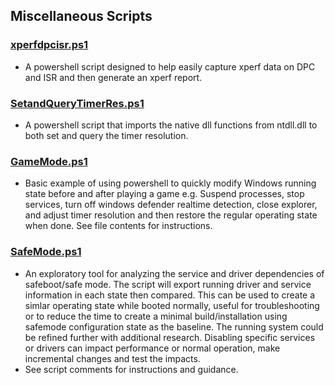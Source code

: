 ## Miscellaneous Scripts

### [xperfdpcisr.ps1](xperfdpcisr.ps1)
  * A powershell script designed to help easily capture xperf data on DPC and ISR and then generate an xperf report.
### [SetandQueryTimerRes.ps1](SetandQueryTimerRes.ps1)
  * A powershell script that imports the native dll functions from ntdll.dll to both set and query the timer resolution.
### [GameMode.ps1](GameMode.ps1)
  * Basic example of using powershell to quickly modify Windows running state before and after playing a game e.g. Suspend processes, stop services, turn off windows defender realtime detection, close explorer, and adjust timer resolution and then restore the regular operating state when done. See file contents for instructions.
### [SafeMode.ps1](SafeMode.ps1)
  * An exploratory tool for analyzing the service and driver dependencies of safeboot/safe mode. The script will export running driver and service information in each state then compared. This can be used to create a simlar operating state while booted normally, useful for troubleshooting or to reduce the time to create a minimal build/installation using safemode configuration state as the baseline. The running system could be refined further with additional research. Disabling specific services or drivers can impact performance or normal operation, make incremental changes and test the impacts.
  * See script comments for instructions and guidance.

